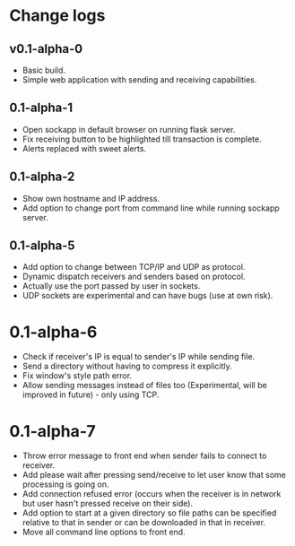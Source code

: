 # Change logs

## v0.1-alpha-0

- Basic build.
- Simple web application with sending and receiving capabilities.

## 0.1-alpha-1

- Open sockapp in default browser on running flask server.
- Fix receiving button to be highlighted till transaction is complete.
- Alerts replaced with sweet alerts.

## 0.1-alpha-2

- Show own hostname and IP address.
- Add option to change port from command line while running sockapp server.

## 0.1-alpha-5

- Add option to change between TCP/IP and UDP as protocol.
- Dynamic dispatch receivers and senders based on protocol.
- Actually use the port passed by user in sockets.
- UDP sockets are experimental and can have bugs (use at own risk).

# 0.1-alpha-6

- Check if receiver's IP is equal to sender's IP while sending file.
- Send a directory without having to compress it explicitly.
- Fix window's style path error.
- Allow sending messages instead of files too (Experimental, will be improved in future) - only using TCP.

# 0.1-alpha-7

- Throw error message to front end when sender fails to connect to receiver.
- Add please wait after pressing send/receive to let user know that some processing is going on.
- Add connection refused error (occurs when the receiver is in network but user hasn't pressed receive on their side).
- Add option to start at a given directory so file paths can be specified relative to that in sender or can be downloaded in that in receiver.
- Move all command line options to front end.